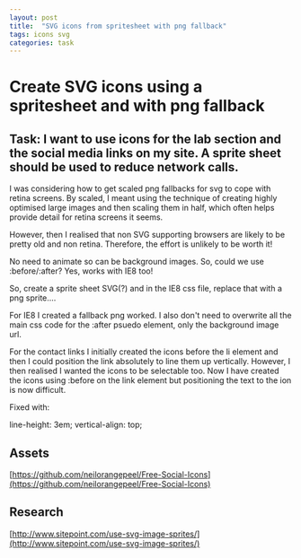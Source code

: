 ```yaml
---
layout: post
title:  "SVG icons from spritesheet with png fallback"
tags: icons svg
categories: task
---
```


# Create SVG icons using a spritesheet and with png fallback

## Task: I want to use icons for the lab section and the social media links on my site. A sprite sheet should be used to reduce network calls.

I was considering how to get scaled png fallbacks for svg to cope with retina screens. By scaled, I meant using the technique of creating highly optimised large images and then scaling them in half, which often helps  provide detail for retina screens it seems.

However, then I realised that non SVG supporting browsers are likely to be pretty old and non retina. Therefore, the effort is unlikely to be worth it!

No need to animate so can be background images. So, could we use :before/:after? Yes, works with IE8 too!

So, create a sprite sheet SVG(?) and in the IE8 css file, replace that with a png sprite....

For IE8 I created a fallback png worked. I also don't need to overwrite all the main css code for the :after psuedo element, only the background image url.

For the contact links I initially created the icons before the li element and then I could position the link absolutely to line them up vertically. However, I then realised I wanted the icons to be selectable too. Now I have created the icons using :before on the link element but positioning the text to the ion is now difficult.

Fixed with:

line-height: 3em;
vertical-align: top;

## Assets
[https://github.com/neilorangepeel/Free-Social-Icons](https://github.com/neilorangepeel/Free-Social-Icons)

## Research

[http://www.sitepoint.com/use-svg-image-sprites/](http://www.sitepoint.com/use-svg-image-sprites/)
